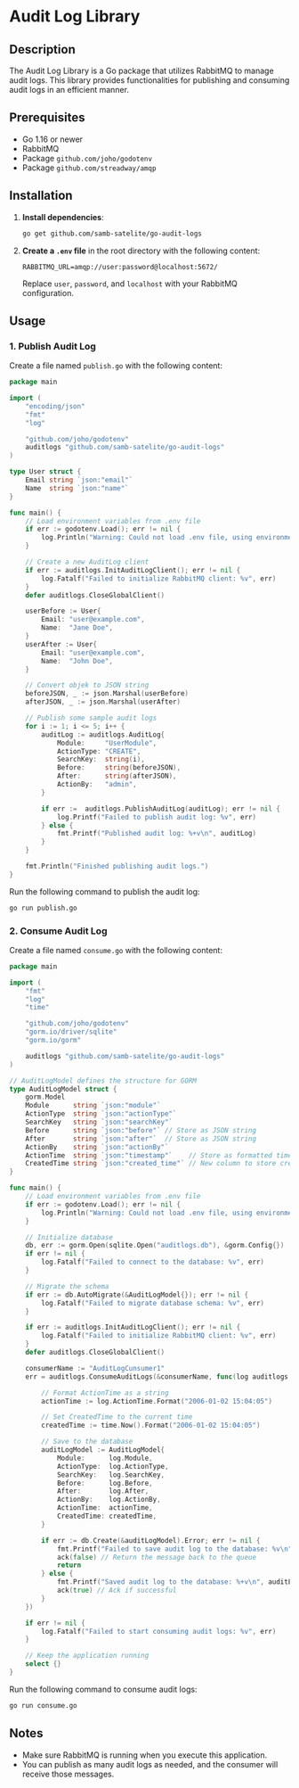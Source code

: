 # Audit Log Library

## Description
The Audit Log Library is a Go package that utilizes RabbitMQ to manage audit logs. This library provides functionalities for publishing and consuming audit logs in an efficient manner.

## Prerequisites
- Go 1.16 or newer
- RabbitMQ
- Package `github.com/joho/godotenv`
- Package `github.com/streadway/amqp`

## Installation
1. **Install dependencies**:
   ```bash
   go get github.com/samb-satelite/go-audit-logs
   ```

2. **Create a `.env` file** in the root directory with the following content:
   ```
   RABBITMQ_URL=amqp://user:password@localhost:5672/
   ```

   Replace `user`, `password`, and `localhost` with your RabbitMQ configuration.

## Usage

### 1. Publish Audit Log

Create a file named `publish.go` with the following content:

```go
package main

import (
	"encoding/json"
	"fmt"
	"log"

	"github.com/joho/godotenv"
	auditlogs "github.com/samb-satelite/go-audit-logs"
)

type User struct {
	Email string `json:"email"`
	Name  string `json:"name"`
}

func main() {
	// Load environment variables from .env file
	if err := godotenv.Load(); err != nil {
		log.Println("Warning: Could not load .env file, using environment variables from the host")
	}

	// Create a new AuditLog client
	if err := auditlogs.InitAuditLogClient(); err != nil {
		log.Fatalf("Failed to initialize RabbitMQ client: %v", err)
	}
	defer auditlogs.CloseGlobalClient()

	userBefore := User{
		Email: "user@example.com",
		Name:  "Jane Doe",
	}
	userAfter := User{
		Email: "user@example.com",
		Name:  "John Doe",
	}

	// Convert objek to JSON string
	beforeJSON, _ := json.Marshal(userBefore)
	afterJSON, _ := json.Marshal(userAfter)

	// Publish some sample audit logs
	for i := 1; i <= 5; i++ {
		auditLog := auditlogs.AuditLog{
			Module:     "UserModule",
			ActionType: "CREATE",
			SearchKey:  string(i),
			Before:     string(beforeJSON),
			After:      string(afterJSON),
			ActionBy:   "admin",
		}

		if err :=  auditlogs.PublishAuditLog(auditLog); err != nil {
			log.Printf("Failed to publish audit log: %v", err)
		} else {
			fmt.Printf("Published audit log: %+v\n", auditLog)
		}
	}

	fmt.Println("Finished publishing audit logs.")
}
```

Run the following command to publish the audit log:
```bash
go run publish.go
```

### 2. Consume Audit Log

Create a file named `consume.go` with the following content:

```go
package main

import (
	"fmt"
	"log"
	"time"

	"github.com/joho/godotenv"
	"gorm.io/driver/sqlite"
	"gorm.io/gorm"

	auditlogs "github.com/samb-satelite/go-audit-logs"
)

// AuditLogModel defines the structure for GORM
type AuditLogModel struct {
	gorm.Model
	Module      string `json:"module"`
	ActionType  string `json:"actionType"`
	SearchKey   string `json:"searchKey"`
	Before      string `json:"before"` // Store as JSON string
	After       string `json:"after"`  // Store as JSON string
	ActionBy    string `json:"actionBy"`
	ActionTime  string `json:"timestamp"`    // Store as formatted time string
	CreatedTime string `json:"created_time"` // New column to store creation time
}

func main() {
	// Load environment variables from .env file
	if err := godotenv.Load(); err != nil {
		log.Println("Warning: Could not load .env file, using environment variables from the host")
	}

	// Initialize database
	db, err := gorm.Open(sqlite.Open("auditlogs.db"), &gorm.Config{})
	if err != nil {
		log.Fatalf("Failed to connect to the database: %v", err)
	}

	// Migrate the schema
	if err := db.AutoMigrate(&AuditLogModel{}); err != nil {
		log.Fatalf("Failed to migrate database schema: %v", err)
	}

	if err := auditlogs.InitAuditLogClient(); err != nil {
		log.Fatalf("Failed to initialize RabbitMQ client: %v", err)
	}
	defer auditlogs.CloseGlobalClient()

	consumerName := "AuditLogCunsumer1"
	err = auditlogs.ConsumeAuditLogs(&consumerName, func(log auditlogs.AuditLog, ack func(bool)) {

		// Format ActionTime as a string
		actionTime := log.ActionTime.Format("2006-01-02 15:04:05")

		// Set CreatedTime to the current time
		createdTime := time.Now().Format("2006-01-02 15:04:05")

		// Save to the database
		auditLogModel := AuditLogModel{
			Module:      log.Module,
			ActionType:  log.ActionType,
			SearchKey:   log.SearchKey,
			Before:      log.Before,
			After:       log.After,
			ActionBy:    log.ActionBy,
			ActionTime:  actionTime,
			CreatedTime: createdTime,
		}

		if err := db.Create(&auditLogModel).Error; err != nil {
			fmt.Printf("Failed to save audit log to the database: %v\n", err)
			ack(false) // Return the message back to the queue
			return
		} else {
			fmt.Printf("Saved audit log to the database: %+v\n", auditLogModel)
			ack(true) // Ack if successful
		}
	})

	if err != nil {
		log.Fatalf("Failed to start consuming audit logs: %v", err)
	}

	// Keep the application running
	select {}
}
```

Run the following command to consume audit logs:
```bash
go run consume.go
```

## Notes
- Make sure RabbitMQ is running when you execute this application.
- You can publish as many audit logs as needed, and the consumer will receive those messages.